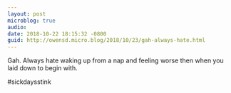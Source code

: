 ```yaml
---
layout: post
microblog: true
audio: 
date: 2018-10-22 18:15:32 -0800
guid: http://owensd.micro.blog/2018/10/23/gah-always-hate.html
---
```

Gah. Always hate waking up from a nap and feeling worse then when you laid down to begin with.

#sickdaysstink
